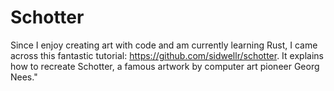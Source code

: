 # Schotter 

Since I enjoy creating art with code and am currently learning Rust, I came across this fantastic tutorial: https://github.com/sidwellr/schotter. It explains how to recreate Schotter, a famous artwork by computer art pioneer Georg Nees."
